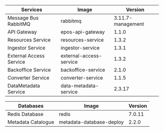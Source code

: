 | Services | Image | Version |
|--|--|--|
| Message Bus RabbitMQ | rabbitmq | 3.11.7-management |
| API Gateway | epos-api-gateway | 1.1.0 |
| Resources Service | resources-service | 1.3.2 |
| Ingestor Service | ingestor-service | 1.3.1 |
| External Access Service | external-access-service | 1.3.2 |
| Backoffice Service | backoffice-service | 2.1.0 |
| Converter Service | converter-service | 1.1.5 |
| DataMetadata Service | data-metadata-service | 2.3.17 |

| Databases | Image | Version |
|--|--|--|
| Redis Database | redis | 7.0.11 |
| Metadata Catalogue | metadata-database-deploy | 2.2.0 |
